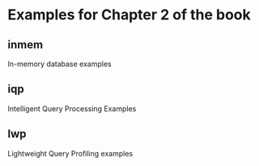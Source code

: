 # Examples for Chapter 2 of the book

## inmem

In-memory database examples

## iqp

Intelligent Query Processing Examples

## lwp

Lightweight Query Profiling examples